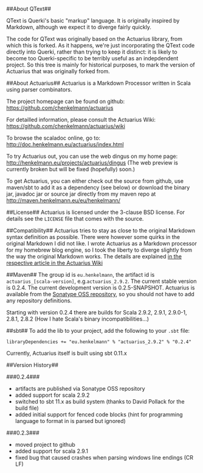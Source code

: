 ##About QText##

QText is Querki's basic "markup" language. It is originally inspired by Markdown, although we expect it to diverge
fairly quickly.

The code for QText was originally based on the Actuarius library, from which this is forked. As it happens, we're
just incorporating the QText code directly into Querki, rather than trying to keep it distinct: it is likely to
become too Querki-specific to be terribly useful as an indepdendent project. So this tree is mainly for historical
purposes, to mark the version of Actuarius that was originally forked from.

##About Actuarius##
Actuarius is a Markdown Processor written in Scala using parser combinators. 

The project homepage can be found on github: https://github.com/chenkelmann/actuarius

For detailled information, please consult the Actuarius Wiki: https://github.com/chenkelmann/actuarius/wiki 

To browse the scaladoc online, go to: http://doc.henkelmann.eu/actuarius/index.html

To try Actuarius out, you can use the web dingus on my home page: http://henkelmann.eu/projects/actuarius/dingus 
(The web preview is currently broken but will be fixed (hopefully) soon.)

To get Actuarius, you can either check out the source from github, use maven/sbt to add it as a dependency (see below) or download the binary jar, javadoc jar or source jar directly from my maven repo at http://maven.henkelmann.eu/eu/henkelmann/

##License##
Actuarius is licensed under the 3-clause BSD license. For details see the `LICENSE` file that comes with the source.

##Compatibility##
Actuarius tries to stay as close to the original Markdown syntax definition as possible. There were however some quirks in the original Markdown I did not like. I wrote Actuarius as a Markdown processor for my homebrew blog engine, so I took the liberty to diverge slightly from the way the original Markdown works. The details are explained [in the respective article in the Actuarius Wiki](https://github.com/chenkelmann/actuarius/wiki/Differences-Between-Actuarius-And-Standard-Markdown)

##Maven##
The group id is `eu.henkelmann`, the artifact id is `actuarius_[scala-version]`, e.g.`actuarius_2.9.2`. The current stable version is 0.2.4. The current development version is 0.2.5-SNAPSHOT.
Actuarius is available from the [Sonatype OSS repository](https://oss.sonatype.org), so you should not have to add any repository definitions.

Starting with version 0.2.4 there are builds for Scala 2.9.2, 2.9.1, 2.9.0-1, 2.8.1, 2.8.2 
(How I hate Scala's binary incompatibilities…)

##sbt##
To add the lib to your project, add the following to your `.sbt` file:

    libraryDependencies += "eu.henkelmann" % "actuarius_2.9.2" % "0.2.4"
    
Currently, Actuarius itself is built using sbt 0.11.x

##Version History##

###0.2.4###
* artifacts are published via Sonatype OSS repository
* added support for scala 2.9.2
* switched to sbt 11.x as build system (thanks to David Pollack for the build file)
* added initial support for fenced code blocks (hint for programming language to format in is parsed but ignored)

###0.2.3###

* moved project to github
* added support for scala 2.9.1
* fixed bug that caused crashes when parsing windows line endings (CR LF)

